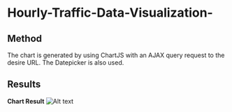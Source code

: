 # Hourly-Traffic-Data-Visualization-

## Method
The chart is generated by using ChartJS with an AJAX query request to the desire URL. The Datepicker is also used.

## Results
**Chart Result**
![Alt text](https://user-images.githubusercontent.com/14825164/31084351-c39aceb2-a7c6-11e7-8e45-35fc5977fd07.png)
